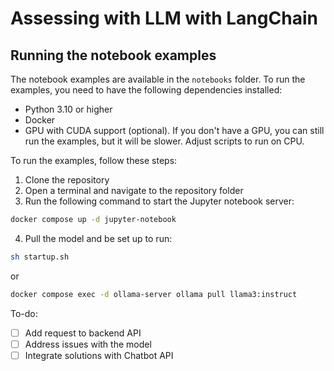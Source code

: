 # Assessing with LLM with LangChain
## Running the notebook examples
The notebook examples are available in the `notebooks` folder. To run the examples, you need to have the following dependencies installed:
- Python 3.10 or higher
- Docker
- GPU with CUDA support (optional). If you don't have a GPU, you can still run the examples, but it will be slower. Adjust scripts to run on CPU.

To run the examples, follow these steps:
1. Clone the repository
2. Open a terminal and navigate to the repository folder
3. Run the following command to start the Jupyter notebook server:
```bash
docker compose up -d jupyter-notebook
```
4. Pull the model and be set up to run:
```bash
sh startup.sh
```
or
```bash
docker compose exec -d ollama-server ollama pull llama3:instruct
```
To-do:
- [ ] Add request to backend API
- [ ] Address issues with the model
- [ ] Integrate solutions with Chatbot API